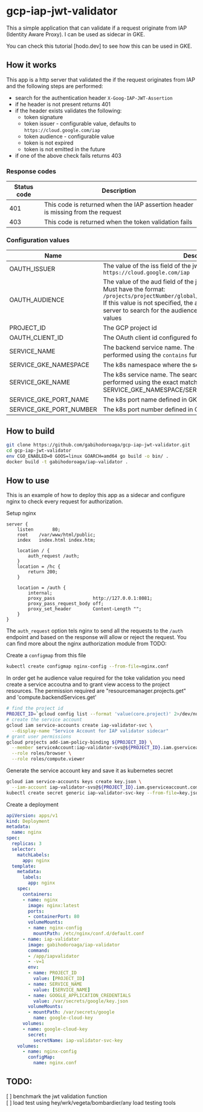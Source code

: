 # gcp-iap-jwt-validator

This a simple application that can validate if a request originate from IAP (Identity Aware Proxy). I can be used as sidecar in GKE.

You can check this tutorial [hodo.dev] to see how this can be used in GKE.

## How it works

This app is a http server that validated the if the request originates from IAP and the following steps are performed:

- search for the authentication header ```X-Goog-IAP-JWT-Assertion```
- if he header is not present returns 401
- if the header exists validates the following:
    - token signature 
    - token issuer - configurable value, defaults to ```https://cloud.google.com/iap```
    - token audience - configurable value
    - token is not expired 
    - token is not emitted in the future
- if one of the above check fails returns 403

### Response codes 

Status code | Description 
----------- | --------------- 
401         | This code is returned when the IAP assertion header is missing from the request 
403         | This code is returned when the token validation fails


### Configuration values

Name                     | Description 
------------------------ | ------------
OAUTH_ISSUER             | The value of the iss field of the jwt token. Default ```https://cloud.google.com/iap```
OAUTH_AUDIENCE           | The value of the aud field of the jwt token.<br>Must have the format: ```/projects/projectNumber/global/backendServices/backendServiceId```<br>If this value is not specified, the app will query the GCP metadata server to search for the audience value using the next configuration values
PROJECT_ID               | The GCP project id
OAUTH_CLIENT_ID          | The OAuth client id configured for the IAP backend
SERVICE_NAME             | The backend service name. The search for the backend will be performed using the ```contains``` function
SERVICE_GKE_NAMESPACE    | The k8s namespace where the service exists. Default: ```default```
SERVICE_GKE_NAME         | The k8s service name. The search for the backend service will be performed using the exact match of SERVICE_GKE_NAMESPACE/SERVICE_GKE_NAME.
SERVICE_GKE_PORT_NAME    | The k8s port name defined in GKE for the backend service
SERVICE_GKE_PORT_NUMBER  | The k8s port number defined in GKE for the backend service


## How to build

```bash
git clone https://github.com/gabihodoroaga/gcp-iap-jwt-validator.git
cd gcp-iap-jwt-validator
env CGO_ENABLED=0 GOOS=linux GOARCH=amd64 go build -o bin/ .
docker build -t gabihodoroaga/iap-validator . 
```

## How to use 

This is an example of how to deploy this app as a sidecar and configure nginx to check every request for authorization.

Setup nginx 

```nginx
server {
    listen       80;
    root    /var/www/html/public;
    index   index.html index.htm;

    location / {
        auth_request /auth;
    }
    location = /hc {
        return 200;
    }

    location = /auth { 
        internal;
        proxy_pass              http://127.0.0.1:8081;
        proxy_pass_request_body off;
        proxy_set_header        Content-Length "";
    }
}
```

The ```auth_request``` option tels nginx to send all the requests to the ```/auth``` endpoint and based on the response will allow or reject the request. You can find more about the nginx authorization module from TODO:

Create a ```configmap``` from this file

```bash
kubectl create configmap nginx-config --from-file=nginx.conf
```

In order get he audience value required for the toke validation you need create a service accoutna and to grant view access to the project resources. The permission required are "resourcemanager.projects.get" and 'compute.backendServices.get'

```bash 
# find the project id
PROJECT_ID=`gcloud config list --format 'value(core.project)' 2>/dev/null`
# create the service account
gcloud iam service-accounts create iap-validator-svc \
  --display-name "Service Account for IAP validator sidecar"
# grant user permissions
gcloud projects add-iam-policy-binding ${PROJECT_ID} \
  --member serviceAccount:iap-validator-svs@${PROJECT_ID}.iam.gserviceaccount.com \
  --role roles/browser \
  --role roles/compute.viewer
```

Generate the service account key and save it as kubernetes secret

```bash
gcloud iam service-accounts keys create key.json \
  --iam-account iap-validator-svs@${PROJECT_ID}.iam.gserviceaccount.com
kubectl create secret generic iap-validator-svc-key --from-file=key.json
```

Create a deployment

```yaml
apiVersion: apps/v1
kind: Deployment
metadata:
  name: nginx
spec:
  replicas: 3
  selector:
    matchLabels:
      app: nginx
  template:
    metadata:
      labels:
        app: nginx
    spec:
      containers:
      - name: nginx
        image: nginx:latest
        ports:
        - containerPort: 80
        volumeMounts:
        - name: nginx-config
          mountPath: /etc/nginx/conf.d/default.conf
      - name: iap-validator
        image: gabihodoroaga/iap-validator
        command:
        - /app/iapvalidator
        - -v=1
        env:
        - name: PROJECT_ID
          value: [PROJECT_ID]
        - name: SERVICE_NAME
          value: [SERVICE_NAME]
        - name: GOOGLE_APPLICATION_CREDENTIALS
          value: /var/secrets/google/key.json
        volumeMounts:
        - mountPath: /var/secrets/google
          name: google-cloud-key
      volumes:
      - name: google-cloud-key
        secret:
          secretName: iap-validator-svc-key
    volumes:
      - name: nginx-config
        configMap:
          name: nginx.conf
```

## TODO:

[ ] benchmark the jwt validation function  
[ ] load test using hey/wrk/vegeta/bombardier/any load testing tools

